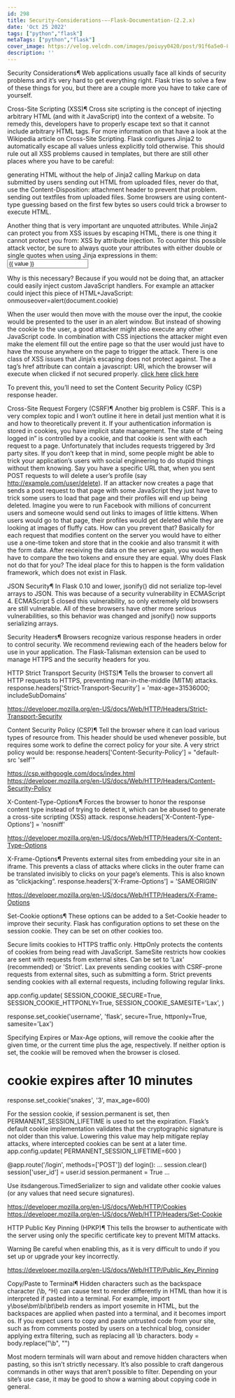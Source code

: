 ```yaml
---
id: 298
title: Security-Considerations-—-Flask-Documentation-(2.2.x)
date: 'Oct 25 2022'
tags: ["python","flask"]
metaTags: ["python","flask"]
cover_image: https://velog.velcdn.com/images/poiuyy0420/post/91f6a5e0-8aae-43f5-b2f0-d683d877ff69/flask.png
description: ''
---
```



            
  
Security Considerations¶
Web applications usually face all kinds of security problems and it’s very
hard to get everything right.  Flask tries to solve a few of these things
for you, but there are a couple more you have to take care of yourself.

Cross-Site Scripting (XSS)¶
Cross site scripting is the concept of injecting arbitrary HTML (and with
it JavaScript) into the context of a website.  To remedy this, developers
have to properly escape text so that it cannot include arbitrary HTML
tags.  For more information on that have a look at the Wikipedia article
on Cross-Site Scripting.
Flask configures Jinja2 to automatically escape all values unless
explicitly told otherwise.  This should rule out all XSS problems caused
in templates, but there are still other places where you have to be
careful:

generating HTML without the help of Jinja2
calling Markup on data submitted by users
sending out HTML from uploaded files, never do that, use the
Content-Disposition: attachment header to prevent that problem.
sending out textfiles from uploaded files.  Some browsers are using
content-type guessing based on the first few bytes so users could
trick a browser to execute HTML.

Another thing that is very important are unquoted attributes.  While
Jinja2 can protect you from XSS issues by escaping HTML, there is one
thing it cannot protect you from: XSS by attribute injection.  To counter
this possible attack vector, be sure to always quote your attributes with
either double or single quotes when using Jinja expressions in them:
<input value="{{ value }}">


Why is this necessary?  Because if you would not be doing that, an
attacker could easily inject custom JavaScript handlers.  For example an
attacker could inject this piece of HTML+JavaScript:
onmouseover=alert(document.cookie)


When the user would then move with the mouse over the input, the cookie
would be presented to the user in an alert window.  But instead of showing
the cookie to the user, a good attacker might also execute any other
JavaScript code.  In combination with CSS injections the attacker might
even make the element fill out the entire page so that the user would
just have to have the mouse anywhere on the page to trigger the attack.
There is one class of XSS issues that Jinja’s escaping does not protect
against. The a tag’s href attribute can contain a javascript: URI,
which the browser will execute when clicked if not secured properly.
<a href="{{ value }}">click here</a>
<a href="javascript:alert('unsafe');">click here</a>


To prevent this, you’ll need to set the Content Security Policy (CSP) response header.


Cross-Site Request Forgery (CSRF)¶
Another big problem is CSRF.  This is a very complex topic and I won’t
outline it here in detail just mention what it is and how to theoretically
prevent it.
If your authentication information is stored in cookies, you have implicit
state management.  The state of “being logged in” is controlled by a
cookie, and that cookie is sent with each request to a page.
Unfortunately that includes requests triggered by 3rd party sites.  If you
don’t keep that in mind, some people might be able to trick your
application’s users with social engineering to do stupid things without
them knowing.
Say you have a specific URL that, when you sent POST requests to will
delete a user’s profile (say http://example.com/user/delete).  If an
attacker now creates a page that sends a post request to that page with
some JavaScript they just have to trick some users to load that page and
their profiles will end up being deleted.
Imagine you were to run Facebook with millions of concurrent users and
someone would send out links to images of little kittens.  When users
would go to that page, their profiles would get deleted while they are
looking at images of fluffy cats.
How can you prevent that?  Basically for each request that modifies
content on the server you would have to either use a one-time token and
store that in the cookie and also transmit it with the form data.
After receiving the data on the server again, you would then have to
compare the two tokens and ensure they are equal.
Why does Flask not do that for you?  The ideal place for this to happen is
the form validation framework, which does not exist in Flask.


JSON Security¶
In Flask 0.10 and lower, jsonify() did not serialize top-level
arrays to JSON. This was because of a security vulnerability in ECMAScript 4.
ECMAScript 5 closed this vulnerability, so only extremely old browsers are
still vulnerable. All of these browsers have other more serious
vulnerabilities, so
this behavior was changed and jsonify() now supports serializing
arrays.


Security Headers¶
Browsers recognize various response headers in order to control security. We
recommend reviewing each of the headers below for use in your application.
The Flask-Talisman extension can be used to manage HTTPS and the security
headers for you.

HTTP Strict Transport Security (HSTS)¶
Tells the browser to convert all HTTP requests to HTTPS, preventing
man-in-the-middle (MITM) attacks.
response.headers['Strict-Transport-Security'] = 'max-age=31536000; includeSubDomains'



https://developer.mozilla.org/en-US/docs/Web/HTTP/Headers/Strict-Transport-Security



Content Security Policy (CSP)¶
Tell the browser where it can load various types of resource from. This header
should be used whenever possible, but requires some work to define the correct
policy for your site. A very strict policy would be:
response.headers['Content-Security-Policy'] = "default-src 'self'"



https://csp.withgoogle.com/docs/index.html
https://developer.mozilla.org/en-US/docs/Web/HTTP/Headers/Content-Security-Policy



X-Content-Type-Options¶
Forces the browser to honor the response content type instead of trying to
detect it, which can be abused to generate a cross-site scripting (XSS)
attack.
response.headers['X-Content-Type-Options'] = 'nosniff'



https://developer.mozilla.org/en-US/docs/Web/HTTP/Headers/X-Content-Type-Options



X-Frame-Options¶
Prevents external sites from embedding your site in an iframe. This
prevents a class of attacks where clicks in the outer frame can be translated
invisibly to clicks on your page’s elements. This is also known as
“clickjacking”.
response.headers['X-Frame-Options'] = 'SAMEORIGIN'



https://developer.mozilla.org/en-US/docs/Web/HTTP/Headers/X-Frame-Options



Set-Cookie options¶
These options can be added to a Set-Cookie header to improve their
security. Flask has configuration options to set these on the session cookie.
They can be set on other cookies too.

Secure limits cookies to HTTPS traffic only.
HttpOnly protects the contents of cookies from being read with
JavaScript.
SameSite restricts how cookies are sent with requests from
external sites. Can be set to 'Lax' (recommended) or 'Strict'.
Lax prevents sending cookies with CSRF-prone requests from
external sites, such as submitting a form. Strict prevents sending
cookies with all external requests, including following regular links.

app.config.update(
    SESSION_COOKIE_SECURE=True,
    SESSION_COOKIE_HTTPONLY=True,
    SESSION_COOKIE_SAMESITE='Lax',
)

response.set_cookie('username', 'flask', secure=True, httponly=True, samesite='Lax')


Specifying Expires or Max-Age options, will remove the cookie after
the given time, or the current time plus the age, respectively. If neither
option is set, the cookie will be removed when the browser is closed.
# cookie expires after 10 minutes
response.set_cookie('snakes', '3', max_age=600)


For the session cookie, if session.permanent
is set, then PERMANENT_SESSION_LIFETIME is used to set the expiration.
Flask’s default cookie implementation validates that the cryptographic
signature is not older than this value. Lowering this value may help mitigate
replay attacks, where intercepted cookies can be sent at a later time.
app.config.update(
    PERMANENT_SESSION_LIFETIME=600
)

@app.route('/login', methods=['POST'])
def login():
    ...
    session.clear()
    session['user_id'] = user.id
    session.permanent = True
    ...


Use itsdangerous.TimedSerializer to sign and validate other cookie
values (or any values that need secure signatures).

https://developer.mozilla.org/en-US/docs/Web/HTTP/Cookies
https://developer.mozilla.org/en-US/docs/Web/HTTP/Headers/Set-Cookie



HTTP Public Key Pinning (HPKP)¶
This tells the browser to authenticate with the server using only the specific
certificate key to prevent MITM attacks.

Warning
Be careful when enabling this, as it is very difficult to undo if you set up
or upgrade your key incorrectly.


https://developer.mozilla.org/en-US/docs/Web/HTTP/Public_Key_Pinning




Copy/Paste to Terminal¶
Hidden characters such as the backspace character (\b, ^H) can
cause text to render differently in HTML than how it is interpreted if
pasted into a terminal.
For example, import y\bose\bm\bi\bt\be\b renders as
import yosemite in HTML, but the backspaces are applied when pasted
into a terminal, and it becomes import os.
If you expect users to copy and paste untrusted code from your site,
such as from comments posted by users on a technical blog, consider
applying extra filtering, such as replacing all \b characters.
body = body.replace("\b", "")


Most modern terminals will warn about and remove hidden characters when
pasting, so this isn’t strictly necessary. It’s also possible to craft
dangerous commands in other ways that aren’t possible to filter.
Depending on your site’s use case, it may be good to show a warning
about copying code in general.




            
          
